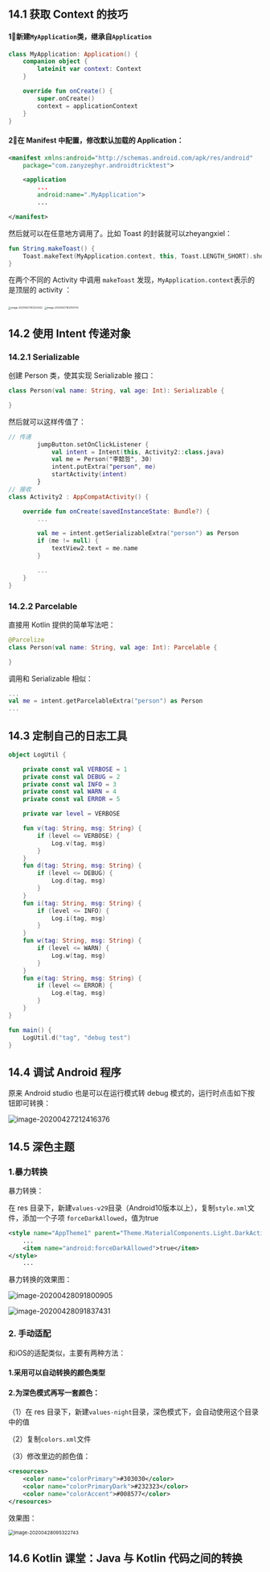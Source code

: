 ## 14.1 获取 Context 的技巧

#### 1⃣️新建`MyApplication`类，继承自`Application`

```kotlin
class MyApplication: Application() {
    companion object {
        lateinit var context: Context
    }

    override fun onCreate() {
        super.onCreate()
        context = applicationContext
    }
}
```

#### 2⃣️在 Manifest 中配置，修改默认加载的 Application：

```xml
<manifest xmlns:android="http://schemas.android.com/apk/res/android"
    package="com.zanyzephyr.androidtricktest">

    <application
        ...
        android:name=".MyApplication">
        ...

</manifest>
```



然后就可以在任意地方调用了。比如 Toast 的封装就可以zheyangxiel：

```kotlin
fun String.makeToast() {
    Toast.makeText(MyApplication.context, this, Toast.LENGTH_SHORT).show()
}
```



在两个不同的 Activity 中调用 `makeToast` 发现，`MyApplication.context`表示的是顶层的 activity ：

<img src="https://tva1.sinaimg.cn/large/007S8ZIlly1ge8i86q2twj30ma10wjvs.jpg" alt="image-20200427183225422" style="zoom: 33%;" />

<img src="https://tva1.sinaimg.cn/large/007S8ZIlly1ge8i8mlj23j30ls11m0wp.jpg" alt="image-20200427183250734" style="zoom:33%;" />

## 14.2 使用 Intent 传递对象

### 14.2.1 Serializable

创建 Person 类，使其实现 Serializable 接口：

```kotlin
class Person(val name: String, val age: Int): Serializable {

}
```

然后就可以这样传值了：

```kotlin
// 传递
        jumpButton.setOnClickListener {
            val intent = Intent(this, Activity2::class.java)
            val me = Person("李懿哲", 30)
            intent.putExtra("person", me)
            startActivity(intent)
        }
// 接收
class Activity2 : AppCompatActivity() {

    override fun onCreate(savedInstanceState: Bundle?) {
        ...

        val me = intent.getSerializableExtra("person") as Person
        if (me != null) {
            textView2.text = me.name
        }

        ...
    }
}
```

### 14.2.2 Parcelable

直接用 Kotlin 提供的简单写法吧：

```kotlin
@Parcelize
class Person(val name: String, val age: Int): Parcelable {

}
```

调用和 Serializable 相似：

```kotlin
...
val me = intent.getParcelableExtra("person") as Person
...
```



## 14.3 定制自己的日志工具

```kotlin
object LogUtil {

    private const val VERBOSE = 1
    private const val DEBUG = 2
    private const val INFO = 3
    private const val WARN = 4
    private const val ERROR = 5

    private var level = VERBOSE

    fun v(tag: String, msg: String) {
        if (level <= VERBOSE) {
            Log.v(tag, msg)
        }
    }
    fun d(tag: String, msg: String) {
        if (level <= DEBUG) {
            Log.d(tag, msg)
        }
    }
    fun i(tag: String, msg: String) {
        if (level <= INFO) {
            Log.i(tag, msg)
        }
    }
    fun w(tag: String, msg: String) {
        if (level <= WARN) {
            Log.w(tag, msg)
        }
    }
    fun e(tag: String, msg: String) {
        if (level <= ERROR) {
            Log.e(tag, msg)
        }
    }
}

fun main() {
    LogUtil.d("tag", "debug test")
}
```

## 14.4 调试 Android 程序

原来 Android studio 也是可以在运行模式转 debug 模式的，运行时点击如下按钮即可转换：

![image-20200427212416376](https://tva1.sinaimg.cn/large/007S8ZIlly1ge8n70lcl5j30g204aq38.jpg)

## 14.5 深色主题

### 1.暴力转换

暴力转换：

在 res 目录下，新建`values-v29`目录（Android10版本以上），复制`style.xml`文件，添加一个子项 `forceDarkAllowed`，值为true

```xml
<style name="AppTheme1" parent="Theme.MaterialComponents.Light.DarkActionBar">
    ...
    <item name="android:forceDarkAllowed">true</item>
</style>
	...
```
暴力转换的效果图：

![image-20200428091800905](https://tva1.sinaimg.cn/large/007S8ZIlly1ge97toe63tj30aq0imaj2.jpg)

![image-20200428091837431](https://tva1.sinaimg.cn/large/007S8ZIlly1ge97u9rh65j30au0j4gsp.jpg)

### 2. 手动适配

和iOS的适配类似，主要有两种方法：

#### 1.采用可以自动转换的颜色类型



#### 2.为深色模式再写一套颜色：

（1）在 res 目录下，新建`values-night`目录，深色模式下，会自动使用这个目录中的值

（2）复制`colors.xml`文件

（3）修改里边的颜色值：

```xml
<resources>
    <color name="colorPrimary">#303030</color>
    <color name="colorPrimaryDark">#232323</color>
    <color name="colorAccent">#008577</color>
</resources>
```

效果图：

<img src="https://tva1.sinaimg.cn/large/007S8ZIlly1ge98uext1wj30ah0ikwnm.jpg" alt="image-20200428095322743" style="zoom:67%;" />





## 14.6 Kotlin 课堂：Java 与 Kotlin 代码之间的转换

